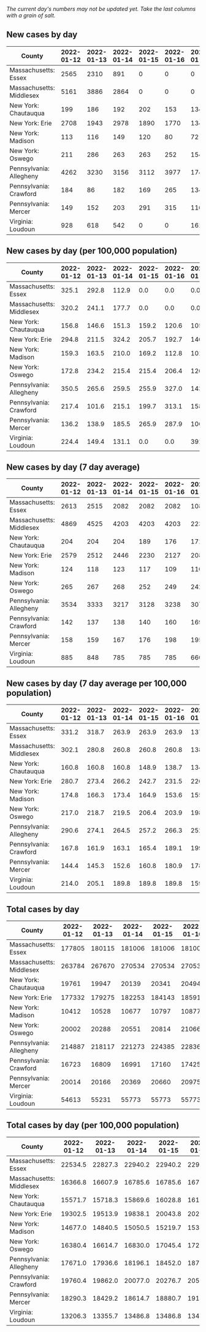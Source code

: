 _The current day's numbers may not be updated yet. Take the last columns with a grain of salt._
## New cases by day

| County | 2022-01-12 | 2022-01-13 | 2022-01-14 | 2022-01-15 | 2022-01-16 | 2022-01-17 | 2022-01-18 |
| --- | --- | --- | --- | --- | --- | --- | --- |
| Massachusetts: Essex | 2565 | 2310 | 891 | 0 | 0 | 0 |  |
| Massachusetts: Middlesex | 5161 | 3886 | 2864 | 0 | 0 | 0 |  |
| New York: Chautauqua | 199 | 186 | 192 | 202 | 153 | 134 |  |
| New York: Erie | 2708 | 1943 | 2978 | 1890 | 1770 | 1347 |  |
| New York: Madison | 113 | 116 | 149 | 120 | 80 | 72 |  |
| New York: Oswego | 211 | 286 | 263 | 263 | 252 | 154 |  |
| Pennsylvania: Allegheny | 4262 | 3230 | 3156 | 3112 | 3977 | 1746 | 1702 |
| Pennsylvania: Crawford | 184 | 86 | 182 | 169 | 265 | 134 | 67 |
| Pennsylvania: Mercer | 149 | 152 | 203 | 291 | 315 | 116 | 88 |
| Virginia: Loudoun | 928 | 618 | 542 | 0 | 0 | 1617 | 479 |

## New cases by day (per 100,000 population)

| County | 2022-01-12 | 2022-01-13 | 2022-01-14 | 2022-01-15 | 2022-01-16 | 2022-01-17 | 2022-01-18 |
| --- | --- | --- | --- | --- | --- | --- | --- |
| Massachusetts: Essex | 325.1 | 292.8 | 112.9 | 0.0 | 0.0 | 0.0 |  |
| Massachusetts: Middlesex | 320.2 | 241.1 | 177.7 | 0.0 | 0.0 | 0.0 |  |
| New York: Chautauqua | 156.8 | 146.6 | 151.3 | 159.2 | 120.6 | 105.6 |  |
| New York: Erie | 294.8 | 211.5 | 324.2 | 205.7 | 192.7 | 146.6 |  |
| New York: Madison | 159.3 | 163.5 | 210.0 | 169.2 | 112.8 | 101.5 |  |
| New York: Oswego | 172.8 | 234.2 | 215.4 | 215.4 | 206.4 | 126.1 |  |
| Pennsylvania: Allegheny | 350.5 | 265.6 | 259.5 | 255.9 | 327.0 | 143.6 | 140.0 |
| Pennsylvania: Crawford | 217.4 | 101.6 | 215.1 | 199.7 | 313.1 | 158.3 | 79.2 |
| Pennsylvania: Mercer | 136.2 | 138.9 | 185.5 | 265.9 | 287.9 | 106.0 | 80.4 |
| Virginia: Loudoun | 224.4 | 149.4 | 131.1 | 0.0 | 0.0 | 391.0 | 115.8 |

## New cases by day (7 day average)

| County | 2022-01-12 | 2022-01-13 | 2022-01-14 | 2022-01-15 | 2022-01-16 | 2022-01-17 | 2022-01-18 |
| --- | --- | --- | --- | --- | --- | --- | --- |
| Massachusetts: Essex | 2613 | 2515 | 2082 | 2082 | 2082 | 1088 |  |
| Massachusetts: Middlesex | 4869 | 4525 | 4203 | 4203 | 4203 | 2237 |  |
| New York: Chautauqua | 204 | 204 | 204 | 189 | 176 | 171 |  |
| New York: Erie | 2579 | 2512 | 2446 | 2230 | 2127 | 2081 |  |
| New York: Madison | 124 | 118 | 123 | 117 | 109 | 110 |  |
| New York: Oswego | 265 | 267 | 268 | 252 | 249 | 242 |  |
| Pennsylvania: Allegheny | 3534 | 3333 | 3217 | 3128 | 3238 | 3072 | 3026 |
| Pennsylvania: Crawford | 142 | 137 | 138 | 140 | 160 | 169 | 155 |
| Pennsylvania: Mercer | 158 | 159 | 167 | 176 | 198 | 195 | 188 |
| Virginia: Loudoun | 885 | 848 | 785 | 785 | 785 | 660 | 598 |

## New cases by day (7 day average per 100,000 population)

| County | 2022-01-12 | 2022-01-13 | 2022-01-14 | 2022-01-15 | 2022-01-16 | 2022-01-17 | 2022-01-18 |
| --- | --- | --- | --- | --- | --- | --- | --- |
| Massachusetts: Essex | 331.2 | 318.7 | 263.9 | 263.9 | 263.9 | 137.9 |  |
| Massachusetts: Middlesex | 302.1 | 280.8 | 260.8 | 260.8 | 260.8 | 138.8 |  |
| New York: Chautauqua | 160.8 | 160.8 | 160.8 | 148.9 | 138.7 | 134.7 |  |
| New York: Erie | 280.7 | 273.4 | 266.2 | 242.7 | 231.5 | 226.5 |  |
| New York: Madison | 174.8 | 166.3 | 173.4 | 164.9 | 153.6 | 155.1 |  |
| New York: Oswego | 217.0 | 218.7 | 219.5 | 206.4 | 203.9 | 198.2 |  |
| Pennsylvania: Allegheny | 290.6 | 274.1 | 264.5 | 257.2 | 266.3 | 252.6 | 248.8 |
| Pennsylvania: Crawford | 167.8 | 161.9 | 163.1 | 165.4 | 189.1 | 199.7 | 183.2 |
| Pennsylvania: Mercer | 144.4 | 145.3 | 152.6 | 160.8 | 180.9 | 178.2 | 171.8 |
| Virginia: Loudoun | 214.0 | 205.1 | 189.8 | 189.8 | 189.8 | 159.6 | 144.6 |

## Total cases by day

| County | 2022-01-12 | 2022-01-13 | 2022-01-14 | 2022-01-15 | 2022-01-16 | 2022-01-17 | 2022-01-18 |
| --- | --- | --- | --- | --- | --- | --- | --- |
| Massachusetts: Essex | 177805 | 180115 | 181006 | 181006 | 181006 | 181006 |  |
| Massachusetts: Middlesex | 263784 | 267670 | 270534 | 270534 | 270534 | 270534 |  |
| New York: Chautauqua | 19761 | 19947 | 20139 | 20341 | 20494 | 20628 |  |
| New York: Erie | 177332 | 179275 | 182253 | 184143 | 185913 | 187260 |  |
| New York: Madison | 10412 | 10528 | 10677 | 10797 | 10877 | 10949 |  |
| New York: Oswego | 20002 | 20288 | 20551 | 20814 | 21066 | 21220 |  |
| Pennsylvania: Allegheny | 214887 | 218117 | 221273 | 224385 | 228362 | 230108 | 231810 |
| Pennsylvania: Crawford | 16723 | 16809 | 16991 | 17160 | 17425 | 17559 | 17626 |
| Pennsylvania: Mercer | 20014 | 20166 | 20369 | 20660 | 20975 | 21091 | 21179 |
| Virginia: Loudoun | 54613 | 55231 | 55773 | 55773 | 55773 | 57390 | 57869 |

## Total cases by day (per 100,000 population)

| County | 2022-01-12 | 2022-01-13 | 2022-01-14 | 2022-01-15 | 2022-01-16 | 2022-01-17 | 2022-01-18 |
| --- | --- | --- | --- | --- | --- | --- | --- |
| Massachusetts: Essex | 22534.5 | 22827.3 | 22940.2 | 22940.2 | 22940.2 | 22940.2 |  |
| Massachusetts: Middlesex | 16366.8 | 16607.9 | 16785.6 | 16785.6 | 16785.6 | 16785.6 |  |
| New York: Chautauqua | 15571.7 | 15718.3 | 15869.6 | 16028.8 | 16149.3 | 16254.9 |  |
| New York: Erie | 19302.5 | 19513.9 | 19838.1 | 20043.8 | 20236.5 | 20383.1 |  |
| New York: Madison | 14677.0 | 14840.5 | 15050.5 | 15219.7 | 15332.5 | 15434.0 |  |
| New York: Oswego | 16380.4 | 16614.7 | 16830.0 | 17045.4 | 17251.8 | 17377.9 |  |
| Pennsylvania: Allegheny | 17671.0 | 17936.6 | 18196.1 | 18452.0 | 18779.1 | 18922.7 | 19062.6 |
| Pennsylvania: Crawford | 19760.4 | 19862.0 | 20077.0 | 20276.7 | 20589.9 | 20748.2 | 20827.4 |
| Pennsylvania: Mercer | 18290.3 | 18429.2 | 18614.7 | 18880.7 | 19168.6 | 19274.6 | 19355.0 |
| Virginia: Loudoun | 13206.3 | 13355.7 | 13486.8 | 13486.8 | 13486.8 | 13877.8 | 13993.6 |
